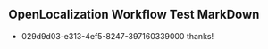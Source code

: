 ## OpenLocalization Workflow Test MarkDown
* 029d9d03-e313-4ef5-8247-397160339000 
thanks!<!--HONumber=Mar16_HO2-->
